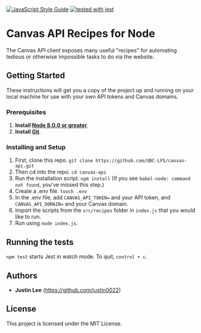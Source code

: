 [![JavaScript Style Guide](https://img.shields.io/badge/code_style-standard-brightgreen.svg)](https://standardjs.com)
[![tested with jest](https://img.shields.io/badge/tested_with-jest-99424f.svg)](https://github.com/facebook/jest)
# Canvas API Recipes for Node

The Canvas API client exposes many useful "recipes" for automating tedious or otherwise impossible tasks to do via the website. 

## Getting Started

These instructions will get you a copy of the project up and running on your local machine for use with your own API tokens and Canvas domains. 

### Prerequisites

1. **Install [Node 8.0.0 or greater](https://nodejs.org)**.
2. **Install [Git](https://git-scm.com/downloads)**. 

### Installing and Setup

1. First, clone this repo. `git clone https://github.com/UBC-LFS/canvas-api.git`
2. Then cd into the repo. `cd canvas-api`
3. Run the installation script. `npm install` (If you see `babel-node: command not found`, you've missed this step.)
4. Create a .env file. `touch .env`
5. In the .env file, add `CANVAS_API_TOKEN=` and your API token, and `CANVAS_API_DOMAIN=` and your Canvas domain.
6. Import the scripts from the `src/recipes` folder in `index.js` that you would like to run.
7. Run using `node index.js`.

## Running the tests

`npm test` starts Jest in watch mode. To quit, `control + c`. 

## Authors

* **Justin Lee** 
(https://github.com/justin0022)

## License

This project is licensed under the MIT License.

